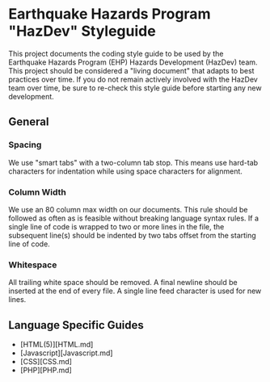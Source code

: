 Earthquake Hazards Program "HazDev" Styleguide
==============================================

This project documents the coding style guide to be used by the Earthquake
Hazards Program (EHP) Hazards Development (HazDev) team. This project should be
considered a "living document" that adapts to best practices over time. If you
do not remain actively involved with the HazDev team over time, be sure to
re-check this style guide before starting any new development.

General
-------

### Spacing

We use "smart tabs"  with a two-column tab stop. This means use hard-tab
characters for indentation while using space characters for alignment.

### Column Width

We use an 80 column max width on our documents. This rule should be followed as
often as is feasible without breaking language syntax rules. If a single line of
code is wrapped to two or more lines in the file, the subsequent line(s) should
be indented by two tabs offset from the starting line of code.

### Whitespace

All trailing white space should be removed. A final newline should be inserted
at the end of every file. A single line feed character is used for new lines.

Language Specific Guides
------------------------

 + [HTML(5)][HTML.md]
 + [Javascript][Javascript.md]
 + [CSS][CSS.md]
 + [PHP][PHP.md]

